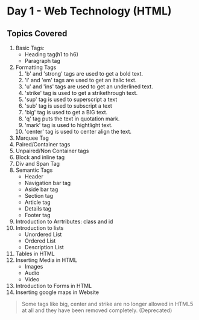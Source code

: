# Day 1 - Web Technology (HTML)

## Topics Covered

<ol>
    <li>Basic Tags: 
        <ul>
        <li>Heading tag(h1 to h6)</li>
        <li>Paragraph tag</li>
        </ul>
    </li>
    <li>Formatting Tags
        <ol>
        <li>'b' and 'strong' tags are used to get a bold text.</li>
        <li>'i' and 'em' tags are used to get an italic text.</li>
        <li>'u' and 'ins' tags are used to get an underlined text.</li>
        <li>'strike' tag is used to get a strikethrough text.</li>
        <li>'sup' tag is used to superscript a text</li>
        <li>'sub' tag is used to subscript a text</li>
        <li>'big' tag is used to get a BIG text.</li>
        <li>'q' tag puts the text in quotation mark.</li>
        <li>'mark' tag is used to hightlight text.</li>
        <li>'center' tag is used to center align the text.</li>
        </ol>
    </li>
    <li>Marquee Tag</li>
    <li>Paired/Container tags</li>
    <li>Unpaired/Non Container tags</li>
    <li>Block and inline tag</li>
    <li>Div and Span Tag</li>
    <li>Semantic Tags
    <ul><li>Header</li>
    <li>Navigation bar tag</li>
    <li>Aside bar tag</li>
    <li>Section tag</li>
    <li>Article tag</li>
    <li>Details tag</li>
    <li>Footer tag</li></ul></li>
    <li>Introduction to Arrtributes: class and id</li>
    <li>Introduction to lists<ul><li>Unordered List</li><li>Ordered List</li><li>Description List</li></ul></li>
    <li>Tables in HTML</li>
    <li>Inserting Media in HTML<ul><li>Images</li><li>Audio</li><li>Video</li></ul></li>
    <li>Introduction to Forms in HTML</li>
    <li>Inserting google maps in Website</li>
</ol>

> Some tags like big, center and strike are no longer allowed in HTML5 at all and they have been removed completely. (Deprecated)
